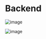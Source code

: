 # Backend

![image](https://user-images.githubusercontent.com/61506233/117290375-b2a79d00-aea8-11eb-8809-19197a72ecab.png)

![image](https://user-images.githubusercontent.com/61506233/117415799-ac222f80-af53-11eb-94e3-d5f391f3b997.png)

